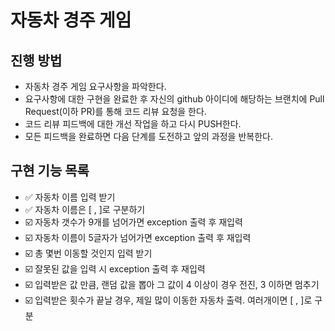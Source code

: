 # 자동차 경주 게임## 진행 방법* 자동차 경주 게임 요구사항을 파악한다.* 요구사항에 대한 구현을 완료한 후 자신의 github 아이디에 해당하는 브랜치에 Pull Request(이하 PR)를 통해 코드 리뷰 요청을 한다.* 코드 리뷰 피드백에 대한 개선 작업을 하고 다시 PUSH한다.* 모든 피드백을 완료하면 다음 단계를 도전하고 앞의 과정을 반복한다.## 구현 기능 목록- ✅️ 자동차 이름 입력 받기- ✅️ 자동차 이름은 [ , ]로 구분하기- ☑️ 자동차 갯수가 9개를 넘어가면 exception 출력 후 재입력- ☑️ 자동차 이름이 5글자가 넘어가면 exception 출력 후 재입력- ☑️ 총 몇번 이동할 것인지 입력 받기- ☑️ 잘못된 값을 입력 시 exception 출력 후 재입력- ☑️ 입력받은 값 만큼, 랜덤 값을 뽑아 그 값이 4 이상이 경우 전진, 3 이하면 멈추기- ☑️ 입력받은 횟수가 끝날 경우, 제일 많이 이동한 자동차 출력. 여러개이면 [ , ]로 구분
